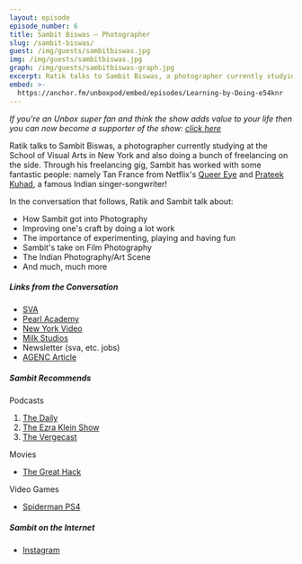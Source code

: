 ```yaml
---
layout: episode
episode_number: 6
title: Sambit Biswas – Photographer
slug: /sambit-biswas/
guest: /img/guests/sambitbiswas.jpg
img: /img/guests/sambitbiswas.jpg
graph: /img/guests/sambitbiswas-graph.jpg
excerpt: Ratik talks to Sambit Biswas, a photographer currently studying at the School of Visual Arts in New York and also doing a bunch of freelancing on the side.
embed: >-
  https://anchor.fm/unboxpod/embed/episodes/Learning-by-Doing-e54knr
---
```


_If you're an Unbox super fan and think the show adds value to your life then you can now become a supporter of the show: [click here](https://anchor.fm/unboxpod/support)_

Ratik talks to Sambit Biswas, a photographer currently studying at the School of Visual Arts in New York and also doing a bunch of freelancing on the side. Through his freelancing gig, Sambit has worked with some fantastic people: namely Tan France from Netflix's [Queer Eye](https://www.netflix.com/title/80160037) and [Prateek Kuhad](https://www.prateekkuhad.com/), a famous Indian singer-songwriter!

In the conversation that follows, Ratik and Sambit talk about:

- How Sambit got into Photography
- Improving one's craft by doing a lot work
- The importance of experimenting, playing and having fun
- Sambit's take on Film Photography
- The Indian Photography/Art Scene
- And much, much more

##### Links from the Conversation

- [SVA](http://www.sva.edu/)
- [Pearl Academy](https://pearlacademy.com/)
- [New York Video](https://www.youtube.com/watch?v=ueuhiYwl1wY)
- [Milk Studios](https://www.milkstudios.com)
- Newsletter (sva, etc. jobs)
- [AGENC Article](https://medium.com/@agenc.in/reviving-the-endangered-film-photography-9c7706d8a9a0)

##### Sambit Recommends

Podcasts

1. [The Daily](https://podcasts.apple.com/us/podcast/the-daily/id1200361736)
2. [The Ezra Klein Show](https://podcasts.apple.com/us/podcast/the-ezra-klein-show/id1081584611)
3. [The Vergecast](https://podcasts.apple.com/us/podcast/the-vergecast/id430333725)

Movies

- [The Great Hack](https://www.netflix.com/Title/80117542)

Video Games

- [Spiderman PS4](https://www.playstation.com/en-us/games/marvels-spider-man-ps4/)

##### Sambit on the Internet

- [Instagram](https://instagram.com/bitcreate)
